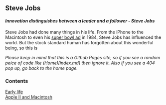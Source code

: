 ## Steve Jobs
#### *Innovation distinguishes between a leader and a follower - Steve Jobs*
Steve Jobs had done many things in his life. From the iPhone to the Macintosh to even his [super bowl ad](https://www.youtube.com/watch?v=2zfqw8nhUwA) in 1984, Steve Jobs has influenced the world. But the stock standard human has forgotten about this wonderful being, so this is 

*Please keep in mind that this is a Github Pages site, so if you see a random peice of code like (Home)[index.md] then ignore it. Also if you see a 404 pop up, go back to the home page.*

### Contents
[Early life](earlylife.md) <br>
[Apple II and Macintosh](apple2andmacintosh.md)





